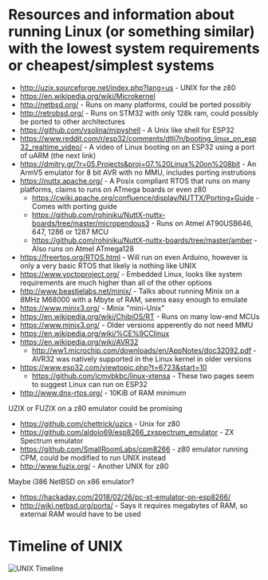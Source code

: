 # Resources and information about running Linux (or something similar) with the lowest system requirements or cheapest/simplest systems

- http://uzix.sourceforge.net/index.php?lang=us - UNIX for the z80
- https://en.wikipedia.org/wiki/Microkernel
- http://netbsd.org/ - Runs on many platforms, could be ported possibly
- http://retrobsd.org/ - Runs on STM32 with only 128k ram, could possibly be ported to other architectures
- https://github.com/vsolina/mipyshell - A Unix like shell for ESP32
- https://www.reddit.com/r/esp32/comments/dtlj7n/booting_linux_on_esp32_realtime_video/ - A video of Linux booting on an ESP32 using a port of uARM (the next link)
- https://dmitry.gr/?r=05.Projects&proj=07.%20Linux%20on%208bit - An ArmV5 emulator for 8 bit AVR with no MMU, includes porting instrutions 
- https://nuttx.apache.org/ - A Posix compliant RTOS that runs on many platforms, claims to runs on ATmega boards or even z80
  - https://cwiki.apache.org/confluence/display/NUTTX/Porting+Guide - Comes with porting guide
  - https://github.com/rohiniku/NuttX-nuttx-boards/tree/master/micropendous3 - Runs on Atmel AT90USB646, 647, 1286 or 1287 MCU
  - https://github.com/rohiniku/NuttX-nuttx-boards/tree/master/amber - Also runs on Atmel ATmega128
- https://freertos.org/RTOS.html - Will run on even Arduino, however is only a very basic RTOS that likely is nothing like UNIX
- https://www.yoctoproject.org/ - Embedded Linux, looks like system requirements are much higher than all of the other options
- http://www.beastielabs.net/minix/ - Talks about running Minix on a 8MHz M68000 with a Mbyte of RAM, seems easy enough to emulate
- https://www.minix3.org/ - Minix "mini-Unix" 
- https://en.wikipedia.org/wiki/ChibiOS/RT - Runs on many low-end MCUs
- https://www.minix3.org/ - Older versions apperently do not need MMU
- https://en.wikipedia.org/wiki/%CE%9CClinux
- https://en.wikipedia.org/wiki/AVR32
  - http://ww1.microchip.com/downloads/en/AppNotes/doc32092.pdf - AVR32 was natively supported in the Linux kernel in older versions
- https://www.esp32.com/viewtopic.php?t=6723&start=10
  - https://github.com/jcmvbkbc/linux-xtensa - These two pages seem to suggest Linux can run on ESP32
- http://www.dnx-rtos.org/ - 10KiB of RAM minimum

UZIX or FUZIX  on a z80 emulator could be promising
  - https://github.com/chettrick/uzics - Unix for z80
  - https://github.com/aldolo69/esp8266_zxspectrum_emulator - ZX Spectrum emulator
  - https://github.com/SmallRoomLabs/cpm8266 - z80 emulator running CPM, could be modified to run UNIX instead
  - http://www.fuzix.org/ - Another UNIX for z80

Maybe i386 NetBSD on x86 emulator?
  - https://hackaday.com/2018/02/26/pc-xt-emulator-on-esp8266/
  - http://wiki.netbsd.org/ports/ - Says it requires megabytes of RAM, so external RAM would have to be used
  
# Timeline of UNIX

![UNIX Timeline](https://upload.wikimedia.org/wikipedia/commons/c/cd/Unix_timeline.en.svg)
